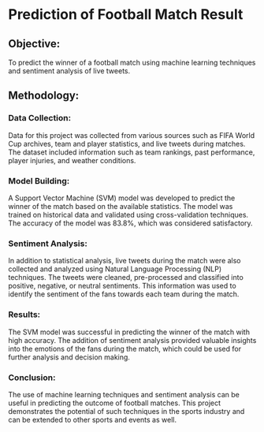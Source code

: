 # Prediction of Football Match Result

## Objective:
To predict the winner of a football match using machine learning techniques and sentiment analysis of live tweets.

## Methodology:

### Data Collection:
Data for this project was collected from various sources such as FIFA World Cup archives, team and player statistics, and live tweets during matches. The dataset included information such as team rankings, past performance, player injuries, and weather conditions.

### Model Building:
A Support Vector Machine (SVM) model was developed to predict the winner of the match based on the available statistics. The model was trained on historical data and validated using cross-validation techniques. The accuracy of the model was 83.8%, which was considered satisfactory.

### Sentiment Analysis:
In addition to statistical analysis, live tweets during the match were also collected and analyzed using Natural Language Processing (NLP) techniques. The tweets were cleaned, pre-processed and classified into positive, negative, or neutral sentiments. This information was used to identify the sentiment of the fans towards each team during the match.

### Results:
The SVM model was successful in predicting the winner of the match with high accuracy. The addition of sentiment analysis provided valuable insights into the emotions of the fans during the match, which could be used for further analysis and decision making.

### Conclusion:
The use of machine learning techniques and sentiment analysis can be useful in predicting the outcome of football matches. This project demonstrates the potential of such techniques in the sports industry and can be extended to other sports and events as well.
